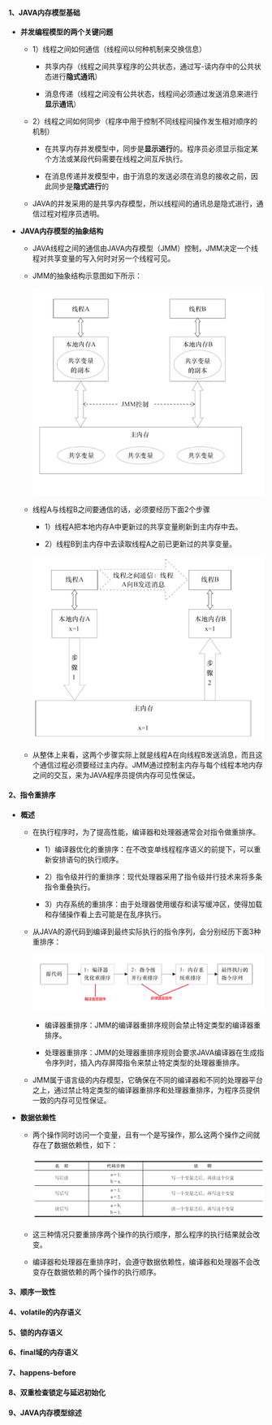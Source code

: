 #### 1、JAVA内存模型基础

- **并发编程模型的两个关键问题**

  - 1）线程之间如何通信（线程间以何种机制来交换信息）

    - 共享内存（线程之间共享程序的公共状态，通过写-读内存中的公共状态进行**隐式通讯**）

    - 消息传递（线程之间没有公共状态，线程间必须通过发送消息来进行**显示通讯**）

  - 2）线程之间如何同步（程序中用于控制不同线程间操作发生相对顺序的机制）

    - 在共享内存并发模型中，同步是**显示进行**的。程序员必须显示指定某个方法或某段代码需要在线程之间互斥执行。

    - 在消息传递并发模型中，由于消息的发送必须在消息的接收之前，因此同步是**隐式进行**的

  - JAVA的并发采用的是共享内存模型，所以线程间的通讯总是隐式进行，通信过程对程序员透明。

- **JAVA内存模型的抽象结构**

  - JAVA线程之间的通信由JAVA内存模型（JMM）控制，JMM决定一个线程对共享变量的写入何时对另一个线程可见。

  - JMM的抽象结构示意图如下所示：

    ![image](/image/THREAD-2-1.png)

  - 线程A与线程B之间要通信的话，必须要经历下面2个步骤

    - 1）线程A把本地内存A中更新过的共享变量刷新到主内存中去。

    - 2）线程B到主内存中去读取线程A之前已更新过的共享变量。

    ![image](/image/THREAD-2-2.png)

  - 从整体上来看，这两个步骤实际上就是线程A在向线程B发送消息，而且这个通信过程必须要经过主内存。JMM通过控制主内存与每个线程本地内存之间的交互，来为JAVA程序员提供内存可见性保证。

#### 2、指令重排序

- **概述**

  - 在执行程序时，为了提高性能，编译器和处理器通常会对指令做重排序。

    - 1）编译器优化的重排序：在不改变单线程程序语义的前提下，可以重新安排语句的执行顺序。

    - 2）指令级并行的重排序：现代处理器采用了指令级并行技术来将多条指令重叠执行。

    - 3）内存系统的重排序：由于处理器使用缓存和读写缓冲区，使得加载和存储操作看上去可能是在乱序执行。

  - 从JAVA的源代码到编译到最终实际执行的指令序列，会分别经历下面3种重排序：

    ![image](/image/THREAD-2-3.png)

    - 编译器重排序：JMM的编译器重排序规则会禁止特定类型的编译器重排序。

    - 处理器重排序：JMM的处理器重排序规则会要求JAVA编译器在生成指令序列时，插入内存屏障指令来禁止特定类型的处理器重排序。

  - JMM属于语言级的内存模型，它确保在不同的编译器和不同的处理器平台之上，通过禁止特定类型的编译器重排序和处理器重排序，为程序员提供一致的内存可见性保证。

- **数据依赖性**

  - 两个操作同时访问一个变量，且有一个是写操作，那么这两个操作之间就存在了数据依赖性，如下：

    ![image](/image/THREAD-2-4.png)

  - 这三种情况只要重排序两个操作的执行顺序，那么程序的执行结果就会改变。

  - 编译器和处理器在重排序时，会遵守数据依赖性，编译器和处理器不会改变存在数据依赖的两个操作的执行顺序。

#### 3、顺序一致性

#### 4、volatile的内存语义

#### 5、锁的内存语义

#### 6、final域的内存语义

#### 7、happens-before

#### 8、双重检查锁定与延迟初始化

#### 9、JAVA内存模型综述

